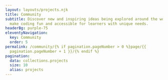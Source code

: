```yaml
---
layout: layouts/projects.njk
title: Community
subtitle: Discover new and inspiring ideas being explored around the world to
  make coding fun and accessible for learners with unique needs.
headerBg: purple-75
eleventyNavigation:
  key: Community
  order: 5
permalink: /community/{% if pagination.pageNumber > 0 %}page/{{
  pagination.pageNumber + 1 }}/{% endif %}
pagination:
  data: collections.projects
  size: 10
  alias: projects
---
```

